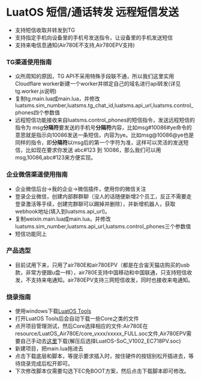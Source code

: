 # LuatOS 短信/通话转发 远程短信发送
* 支持短信收取并转发到TG
* 支持指定手机向设备里的手机号发送指令，让设备里的手机发送短信
* 支持来电信息通知(Air780E不支持,Air780EPV支持)
### TG渠道使用指南
- 众所周知的原因，TG API不采用特殊手段联不通，所以我们这里实用Cloudflare worker新建一个worker并绑定自己的域名进行api转发(详见tg.worker.js说明)
- 复制tg.main.lua成main.lua，并修改luatsms.sim_number,luatsms.tg_chat_id,luatsms.api_url,luatsms.control_phones四个参数值
- 远程短信功能接收来自luatsms.control_phones的短信指令，发送远程短信的指令为 msg**分隔符**要发送的手机号**分隔符**内容，比如msg#10086#ye命令的意思就是指示向10086发送一条短信，内容为ye。比如msg@10086@ye也是同样的指令，即**分隔符**以msg后的第一个字符为准，这样可以灵活的发送短信，比如现在要求你发送 abc#123 到 10086，那么我们可以用msg,10086,abc#123来方便实现。

### 企业微信渠道使用指南
- 企业微信后台->我的企业->微信插件，使用你的微信关注
- 登录企业微信，创建内部群群聊（没人的话随便新增2个员工，反正不需要走登录激活等手续，创建完群聊可以踢掉并删除），并新增机器人，获取webhook地址(填入到luatsms.api_url)。
- 复制weixin.main.lua成main.lua，并修改luatsms.sim_number,luatsms.api_url,luatsms.control_phones三个参数值
- 短信功能同上

### 产品选型
- 目前试用下来，只用了air780E和air780EPV（都是在合宙天猫店购买的usb款，非常方便跟u盘一样），air780E支持中国移动和中国联通，只支持短信收发，不支持来电通知。air780EPV支持三网短信收发，同时也接收来电通知。

### 烧录指南
* 使用windows下载[LuatOS Tools](https://wiki.luatos.com/pages/tools.html)
* 打开LuatOS Tools后会自动下载一些Core之类的文件
* 点开项目管理测试，然后Core选择相应的文件:Air780E在resource/LuatOS_Air780E/core_vxxx/xxxxx_FULL.soc文件,Air780EPV需要自己手动去[这里](https://gitee.com/openLuat/LuatOS/releases/download/v1002.ec7xx.release/core_V1002.zip)下载(解压后选择LuatOS-SoC_V1002_EC718PV.soc)
* 新建项目，把main.lua拖进去
* 点击下载底层和脚本，等提示要求插入时，按住硬件的按钮别松开插进去，等待烧录完成后松开即可。
* 下次修改脚本仅需要勾选下EC免BOOT方案，然后点击下载脚本即可修改。